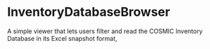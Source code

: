 # InventoryDatabaseBrowser
A simple viewer that lets users filter and read the COSMIC Inventory Database in its Excel snapshot format,
